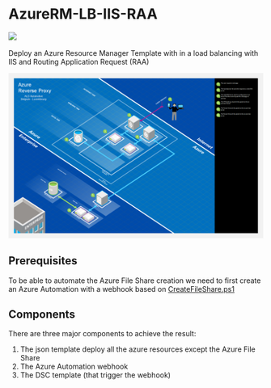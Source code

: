 # AzureRM-LB-IIS-RAA

<a href="http://armviz.io/#/?load=https://raw.githubusercontent.com/ALD-Belux/AzureRM-LB-IIS-RAA/master/RPX-Pub/Templates/azuredeploy.json" target="_blank">
  <img src="http://armviz.io/visualizebutton.png"/>
</a>

Deploy an Azure Resource Manager Template with in a load balancing with IIS and Routing Application Request (RAA)

![Blueprint](RPXBluePrint.png)

## Prerequisites
To be able to automate the Azure File Share creation we need to first create an Azure Automation with a webhook based on  [CreateFileShare.ps1](RPX-Pub/Scripts/CreateFileShare.ps1)

## Components
There are three major components to achieve the result:

1. The json template deploy all the azure resources except the Azure File Share
2. The Azure Automation webhook
3. The DSC template (that trigger the webhook)

